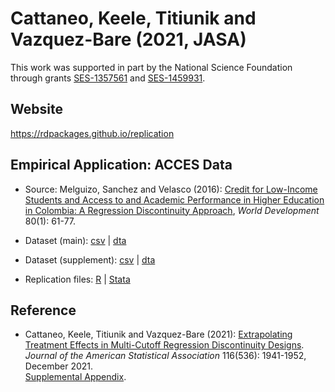 # Cattaneo, Keele, Titiunik and Vazquez-Bare (2021, JASA)

This work was supported in part by the National Science Foundation through grants [SES-1357561](https://www.nsf.gov/awardsearch/showAward?AWD_ID=1357561) and [SES-1459931](https://www.nsf.gov/awardsearch/showAward?AWD_ID=1459931).

## Website

https://rdpackages.github.io/replication

## Empirical Application: ACCES Data

- Source: Melguizo, Sanchez and Velasco (2016): [Credit for Low-Income Students and Access to and Academic Performance in Higher Education in Colombia: A Regression Discontinuity Approach](https://doi.org/10.1016/j.worlddev.2015.11.018), _World Development_ 80(1): 61-77.

- Dataset (main): [csv](CKTV_2021_JASA.csv) | [dta](CKTV_2021_JASA.dta)

- Dataset (supplement): [csv](CKTV_2021_JASA_SA.csv) | [dta](CKTV_2021_JASA_SA.dta)

- Replication files: [R](CKTV_2021_JASA_SA.R) | [Stata](CKTV_2021_JASA_SA.Stata)

## Reference

- Cattaneo, Keele, Titiunik and Vazquez-Bare (2021): [Extrapolating Treatment Effects in Multi-Cutoff Regression Discontinuity Designs](https://rdpackages.github.io/references/Cattaneo-Keele-Titiunik-VazquezBare_2021_JASA.pdf).<br>
_Journal of the American Statistical Association_ 116(536): 1941-1952, December 2021.<br>
[Supplemental Appendix](https://rdpackages.github.io/references/Cattaneo-Keele-Titiunik-VazquezBare_2021_JASA--Supplement.pdf).

<br><br>
